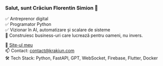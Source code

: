 ### Salut, sunt Crăciun Florentin Simion 👋

✅ Antreprenor digital  
✅ Programator Python  
✅ Vizionar în AI, automatizare și scalare de sisteme  
🚀 Construiesc business-uri care lucrează pentru oameni, nu invers.

🔗 [Site-ul meu](https://krakiun.com)  
📫 Contact: contact@krakiun.com  
🛠️ Tech Stack: Python, FastAPI, GPT, WebSocket, Firebase, Flutter, Docker
